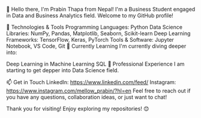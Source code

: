 👋 Hello there, I'm Prabin Thapa from Nepal!
I'm a Business Student engaged in Data and Business Analytics field. Welcome to my GitHub profile!

🔧 Technologies & Tools
Programming Languages: Python
Data Science Libraries: NumPy, Pandas, Matplotlib, Seaborn, Scikit-learn
Deep Learning Frameworks: TensorFlow, Keras, PyTorch
Tools & Software: Jupyter Notebook, VS Code, Git
🌱 Currently Learning
I'm currently diving deeper into:

Deep Learning in Machine Learning
SQL
💼 Professional Experience
I am starting to get depper into Data Science field.

📫 Get in Touch
LinkedIn: https://www.linkedin.com/feed/
Instagram: https://www.instagram.com/mellow_prabin/?hl=en
Feel free to reach out if you have any questions, collaboration ideas, or just want to chat!

Thank you for visiting! Enjoy exploring my repositories! 😊

<!---
Prabinthapa007/Prabinthapa007 is a ✨ special ✨ repository because its `README.md` (this file) appears on your GitHub profile.
You can click the Preview link to take a look at your changes.
--->
